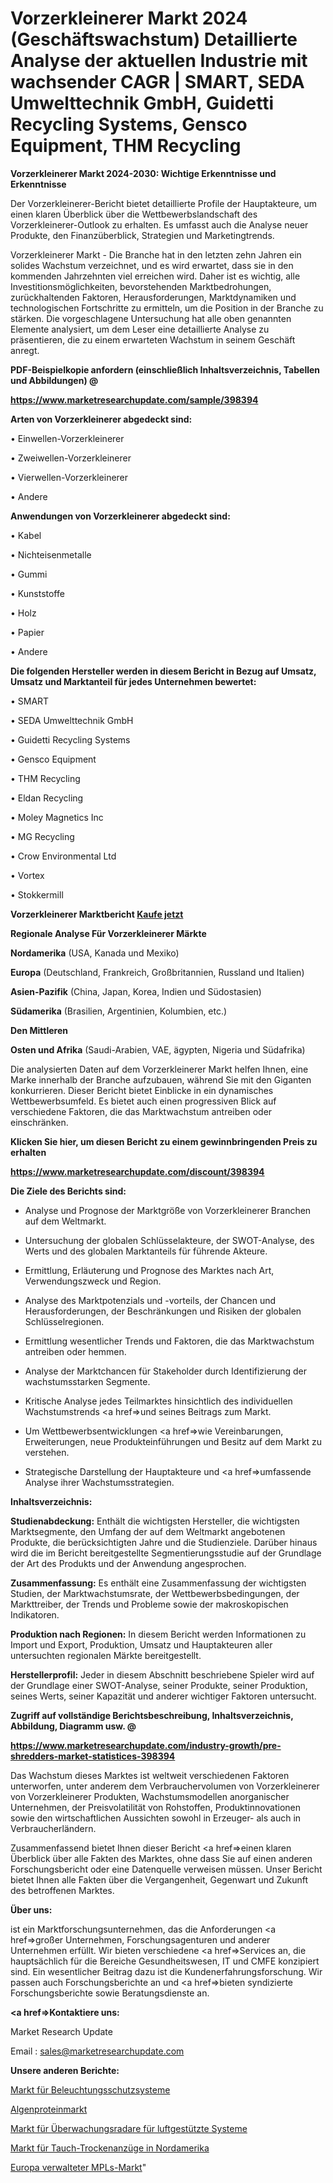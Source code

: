 # Vorzerkleinerer Markt 2024 (Geschäftswachstum) Detaillierte Analyse der aktuellen Industrie mit wachsender CAGR | SMART, SEDA Umwelttechnik GmbH, Guidetti Recycling Systems, Gensco Equipment, THM Recycling

<strong>Vorzerkleinerer Markt 2024-2030: Wichtige Erkenntnisse und Erkenntnisse</strong>

Der Vorzerkleinerer-Bericht bietet detaillierte Profile der Hauptakteure, um einen klaren Überblick über die Wettbewerbslandschaft des Vorzerkleinerer-Outlook zu erhalten. Es umfasst auch die Analyse neuer Produkte, den Finanzüberblick, Strategien und Marketingtrends.

Vorzerkleinerer Markt - Die Branche hat in den letzten zehn Jahren ein solides Wachstum verzeichnet, und es wird erwartet, dass sie in den kommenden Jahrzehnten viel erreichen wird. Daher ist es wichtig, alle Investitionsmöglichkeiten, bevorstehenden Marktbedrohungen, zurückhaltenden Faktoren, Herausforderungen, Marktdynamiken und technologischen Fortschritte zu ermitteln, um die Position in der Branche zu stärken. Die vorgeschlagene Untersuchung hat alle oben genannten Elemente analysiert, um dem Leser eine detaillierte Analyse zu präsentieren, die zu einem erwarteten Wachstum in seinem Geschäft anregt.



<strong><b>PDF-Beispielkopie anfordern (einschließlich Inhaltsverzeichnis, Tabellen und Abbildungen) @ </b></strong>

<strong><a href=https://www.marketresearchupdate.com/sample/398394>

<strong>https://www.marketresearchupdate.com/sample/398394</u></a></strong></strong>



<strong>Arten von Vorzerkleinerer abgedeckt sind:</strong>

• Einwellen-Vorzerkleinerer

• Zweiwellen-Vorzerkleinerer

• Vierwellen-Vorzerkleinerer

• Andere



<strong>Anwendungen von Vorzerkleinerer abgedeckt sind:</strong>

• Kabel

• Nichteisenmetalle

• Gummi

• Kunststoffe

• Holz

• Papier

• Andere



<strong>Die folgenden Hersteller werden in diesem Bericht in Bezug auf Umsatz, Umsatz und Marktanteil für jedes Unternehmen bewertet:</strong>

• SMART

• SEDA Umwelttechnik GmbH

• Guidetti Recycling Systems

• Gensco Equipment

• THM Recycling

• Eldan Recycling

• Moley Magnetics Inc

• MG Recycling

• Crow Environmental Ltd

• Vortex

• Stokkermill



<strong>Vorzerkleinerer Marktbericht <a href=https://www.marketresearchupdate.com/buynow/398394>Kaufe jetzt</a></strong>



<strong>Regionale Analyse Für Vorzerkleinerer Märkte</strong>



<strong>Nordamerika</strong> (USA, Kanada und Mexiko)



<strong>Europa</strong> (Deutschland, Frankreich, Großbritannien, Russland und Italien)



<strong>Asien-Pazifik</strong> (China, Japan, Korea, Indien und Südostasien)



<strong>Südamerika</strong> (Brasilien, Argentinien, Kolumbien, etc.)



<strong>Den Mittleren</strong> 

<strong>Osten und Afrika</strong> (Saudi-Arabien, VAE, ägypten, Nigeria und Südafrika)

Die analysierten Daten auf dem Vorzerkleinerer Markt helfen Ihnen, eine Marke innerhalb der Branche aufzubauen, während Sie mit den Giganten konkurrieren. Dieser Bericht bietet Einblicke in ein dynamisches Wettbewerbsumfeld. Es bietet auch einen progressiven Blick auf verschiedene Faktoren, die das Marktwachstum antreiben oder einschränken.



<strong>Klicken Sie hier, um diesen Bericht zu einem gewinnbringenden Preis zu erhalten
</strong>

<strong><a href=https://www.marketresearchupdate.com/discount/398394>https://www.marketresearchupdate.com/discount/398394</b></u></strong></a>



<strong>Die Ziele des Berichts sind:</strong>

- Analyse und Prognose der Marktgröße von Vorzerkleinerer Branchen auf dem Weltmarkt.

- Untersuchung der globalen Schlüsselakteure, der SWOT-Analyse, des Werts und des globalen Marktanteils für führende Akteure.

- Ermittlung, Erläuterung und Prognose des Marktes nach Art, Verwendungszweck und Region.

- Analyse des Marktpotenzials und -vorteils, der Chancen und Herausforderungen, der Beschränkungen und Risiken der globalen Schlüsselregionen.

- Ermittlung wesentlicher Trends und Faktoren, die das Marktwachstum antreiben oder hemmen.

- Analyse der Marktchancen für Stakeholder durch Identifizierung der wachstumsstarken Segmente.

- Kritische Analyse jedes Teilmarktes hinsichtlich des individuellen Wachstumstrends <a href=>und</a> seines Beitrags zum Markt.

- Um Wettbewerbsentwicklungen <a href=>wie</a> Vereinbarungen, Erweiterungen, neue Produkteinführungen und Besitz auf dem Markt zu verstehen.

- Strategische Darstellung der Hauptakteure und <a href=>umfas</a>sende Analyse ihrer Wachstumsstrategien.



<strong>Inhaltsverzeichnis:</strong>



<strong>Studienabdeckung:</strong> Enthält die wichtigsten Hersteller, die wichtigsten Marktsegmente, den Umfang der auf dem Weltmarkt angebotenen Produkte, die berücksichtigten Jahre und die Studienziele. Darüber hinaus wird die im Bericht bereitgestellte Segmentierungsstudie auf der Grundlage der Art des Produkts und der Anwendung angesprochen.



<strong>Zusammenfassung:</strong> Es enthält eine Zusammenfassung der wichtigsten Studien, der Marktwachstumsrate, der Wettbewerbsbedingungen, der Markttreiber, der Trends und Probleme sowie der makroskopischen Indikatoren.



<strong>Produktion nach Regionen:</strong> In diesem Bericht werden Informationen zu Import und Export, Produktion, Umsatz und Hauptakteuren aller untersuchten regionalen Märkte bereitgestellt.



<strong>Herstellerprofil:</strong> Jeder in diesem Abschnitt beschriebene Spieler wird auf der Grundlage einer SWOT-Analyse, seiner Produkte, seiner Produktion, seines Werts, seiner Kapazität und anderer wichtiger Faktoren untersucht.



<strong><b>Zugriff auf vollständige Berichtsbeschreibung, Inhaltsverzeichnis, Abbildung, Diagramm usw. @ </b></strong>

<strong><a href=https://www.marketresearchupdate.com/industry-growth/pre-shredders-market-statistices-398394>https://www.marketresearchupdate.com/industry-growth/pre-shredders-market-statistices-398394</a></strong>

Das Wachstum dieses Marktes ist weltweit verschiedenen Faktoren unterworfen, unter anderem dem Verbrauchervolumen von Vorzerkleinerer von Vorzerkleinerer Produkten, Wachstumsmodellen anorganischer Unternehmen, der Preisvolatilität von Rohstoffen, Produktinnovationen sowie den wirtschaftlichen Aussichten sowohl in Erzeuger- als auch in Verbraucherländern.

Zusammenfassend bietet Ihnen dieser Bericht <a href=>einen</a> klaren Überblick über alle Fakten des Marktes, ohne dass Sie auf einen anderen Forschungsbericht oder eine Datenquelle verweisen müssen. Unser Bericht bietet Ihnen alle Fakten über die Vergangenheit, Gegenwart und Zukunft des betroffenen Marktes.



<strong>Über uns:</strong>

 ist ein Marktforschungsunternehmen, das die Anforderungen <a href=>großer</a> Unternehmen, Forschungsagenturen und anderer Unternehmen erfüllt. Wir bieten verschiedene <a href=>Services</a> an, die hauptsächlich für die Bereiche Gesundheitswesen, IT und CMFE konzipiert sind. Ein wesentlicher Beitrag dazu ist die Kundenerfahrungsforschung. Wir passen auch Forschungsberichte an und <a href=>bieten</a> syndizierte Forschungsberichte sowie Beratungsdienste an.



<strong><a href=>Kontaktiere uns:</a></strong>

Market Research Update

Email : sales@marketresearchupdate.com



<strong>Unsere anderen Berichte:</strong>

<a href=https://www.linkedin.com/pulse/lighting-protection-systems-market-witness>Markt für Beleuchtungsschutzsysteme</a>

<a href=https://www.linkedin.com/pulse/algal-protein-market-analysis-segment-region>Algenproteinmarkt</a>

<a href=https://www.linkedin.com/pulse/airborne-systems-surveillance-radar-market-sizing-up-anticipating>Markt für Überwachungsradare für luftgestützte Systeme</a>

<a href=https://www.linkedin.com/pulse/north-america-diving-drysuits-market-report-covers>Markt für Tauch-Trockenanzüge in Nordamerika</a>

<a href=https://www.linkedin.com/pulse/europe-managed-mpls-market-2023-new>Europa verwalteter MPLs-Markt</a>"

